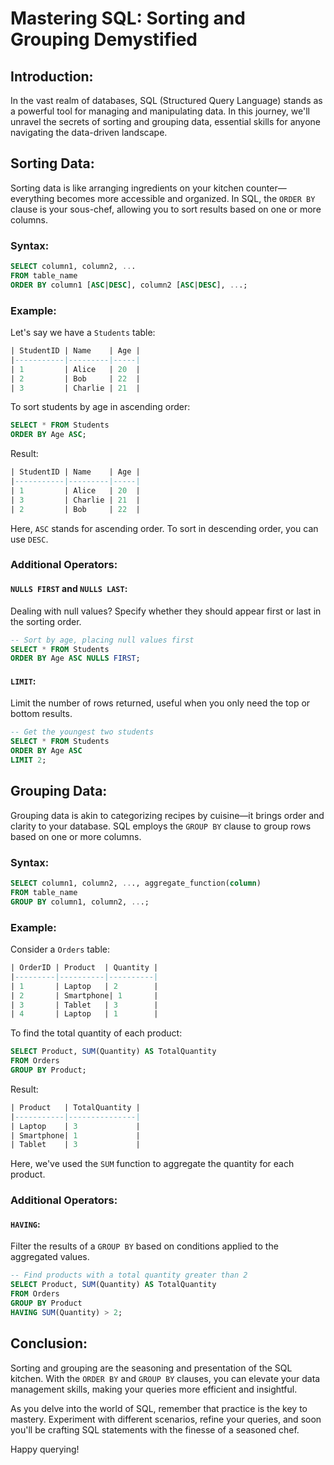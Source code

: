 # Mastering SQL: Sorting and Grouping Demystified

## Introduction:

In the vast realm of databases, SQL (Structured Query Language) stands as a powerful tool for managing and manipulating data. In this journey, we'll unravel the secrets of sorting and grouping data, essential skills for anyone navigating the data-driven landscape.

## Sorting Data:

Sorting data is like arranging ingredients on your kitchen counter—everything becomes more accessible and organized. In SQL, the `ORDER BY` clause is your sous-chef, allowing you to sort results based on one or more columns.

### Syntax:

```sql
SELECT column1, column2, ...
FROM table_name
ORDER BY column1 [ASC|DESC], column2 [ASC|DESC], ...;
```

### Example:

Let's say we have a `Students` table:

```sql
| StudentID | Name    | Age |
|-----------|---------|-----|
| 1         | Alice   | 20  |
| 2         | Bob     | 22  |
| 3         | Charlie | 21  |
```

To sort students by age in ascending order:

```sql
SELECT * FROM Students
ORDER BY Age ASC;
```

Result:

```sql
| StudentID | Name    | Age |
|-----------|---------|-----|
| 1         | Alice   | 20  |
| 3         | Charlie | 21  |
| 2         | Bob     | 22  |
```

Here, `ASC` stands for ascending order. To sort in descending order, you can use `DESC`.

### Additional Operators:

#### `NULLS FIRST` and `NULLS LAST`:

Dealing with null values? Specify whether they should appear first or last in the sorting order.

```sql
-- Sort by age, placing null values first
SELECT * FROM Students
ORDER BY Age ASC NULLS FIRST;
```

#### `LIMIT`:

Limit the number of rows returned, useful when you only need the top or bottom results.

```sql
-- Get the youngest two students
SELECT * FROM Students
ORDER BY Age ASC
LIMIT 2;
```

## Grouping Data:

Grouping data is akin to categorizing recipes by cuisine—it brings order and clarity to your database. SQL employs the `GROUP BY` clause to group rows based on one or more columns.

### Syntax:

```sql
SELECT column1, column2, ..., aggregate_function(column)
FROM table_name
GROUP BY column1, column2, ...;
```

### Example:

Consider a `Orders` table:

```sql
| OrderID | Product  | Quantity |
|---------|----------|----------|
| 1       | Laptop   | 2        |
| 2       | Smartphone| 1       |
| 3       | Tablet   | 3        |
| 4       | Laptop   | 1        |
```

To find the total quantity of each product:

```sql
SELECT Product, SUM(Quantity) AS TotalQuantity
FROM Orders
GROUP BY Product;
```

Result:

```sql
| Product   | TotalQuantity |
|-----------|---------------|
| Laptop    | 3             |
| Smartphone| 1             |
| Tablet    | 3             |
```

Here, we've used the `SUM` function to aggregate the quantity for each product.

### Additional Operators:

#### `HAVING`:

Filter the results of a `GROUP BY` based on conditions applied to the aggregated values.

```sql
-- Find products with a total quantity greater than 2
SELECT Product, SUM(Quantity) AS TotalQuantity
FROM Orders
GROUP BY Product
HAVING SUM(Quantity) > 2;
```

## Conclusion:

Sorting and grouping are the seasoning and presentation of the SQL kitchen. With the `ORDER BY` and `GROUP BY` clauses, you can elevate your data management skills, making your queries more efficient and insightful.

As you delve into the world of SQL, remember that practice is the key to mastery. Experiment with different scenarios, refine your queries, and soon you'll be crafting SQL statements with the finesse of a seasoned chef.

Happy querying!